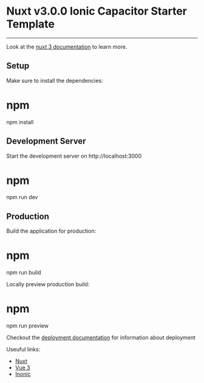 # Nuxt v3.0.0 Ionic Capacitor Starter Template 
---

Look at the [nuxt 3 documentation](https://v3.nuxtjs.org) to learn more.

## Setup

Make sure to install the dependencies:

# npm
npm install

## Development Server

Start the development server on http://localhost:3000

# npm
npm run dev


## Production

Build the application for production:

# npm
npm run build


Locally preview production build:

# npm
npm run preview


Checkout the [deployment documentation](https://v3.nuxtjs.org/docs/deployment) for information about deployment

Useuful links:
- [Nuxt](https://nuxt.com/)
- [Vue 3](https://vuejs.org)
- [Inonic](https://ionicframework.com)
